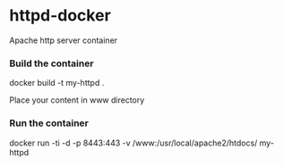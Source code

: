 # httpd-docker
Apache http server container

### Build the container

docker build -t my-httpd .

Place your content in www directory

### Run the container

docker run -ti -d -p 8443:443 -v /www:/usr/local/apache2/htdocs/ my-httpd
